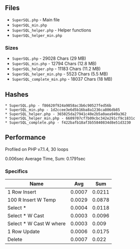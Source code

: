 ## Files

* `SuperSQL.php` - Main file
* `SuperSQL_min.php`
* `SuperSQL_helper.php` - Helper functions
* `SuperSQL_helper_min.php`

### Sizes

* `SuperSQL.php` - 29028 Chars (29 MB)
* `SuperSQL_min.php` - 12794 Chars (12.8 MB)
* `SuperSQL_helper.php` - 11183 Chars (11.2 MB)
* `SuperSQL_helper_min.php` - 5523 Chars (5.5 MB)
* `SuperSQL_complete_min.php` - 18037 Chars (18 MB)

## Hashes

```
* SuperSQL.php - f86620f924a9858ac3b6c90527fed56b
* SuperSQL_min.php - 1d2ccee3e6d5b16ba8a1236ca806db85
* SuperSQL_helper.php - 365025da27941c40e2b5a0aea949a362
* SuperSQL_helper_min.php - 6609707cf7b09cbc342e291cf9c1831c
* SuperSQL_complete.php - f422bafb18af3b55840834d8e51d3230
```

## Performance

Profiled on PHP v7.1.4, 30 loops


0.006sec Average Time, Sum: 0.1791sec

### Specifics

| Name                    |  Avg   |  Sum   |
|-------------------------|--------|--------|
| 1 Row Insert            | 0.0007 | 0.0211 |
| 100 R Insert W Temp     | 0.0029 | 0.0878 |
| Select *                | 0.0004 | 0.0118 |
| Select * W Cast         | 0.0003 | 0.0096 |
| Select * W Cast W where | 0.0003 | 0.009 |
| 1 Row Update            | 0.0006 | 0.0175 |
| Delete                  | 0.0007 | 0.022 |
